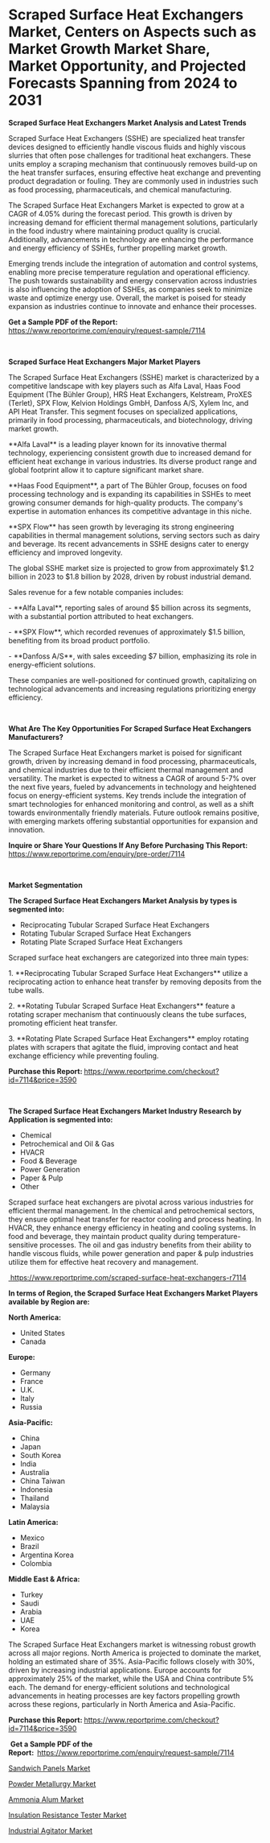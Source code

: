 <p><h1>Scraped Surface Heat Exchangers Market, Centers on Aspects such as Market Growth Market Share, Market Opportunity, and Projected Forecasts Spanning from 2024 to 2031</h1></p><p><strong>Scraped Surface Heat Exchangers Market Analysis and Latest Trends</strong></p>
<p><p>Scraped Surface Heat Exchangers (SSHE) are specialized heat transfer devices designed to efficiently handle viscous fluids and highly viscous slurries that often pose challenges for traditional heat exchangers. These units employ a scraping mechanism that continuously removes build-up on the heat transfer surfaces, ensuring effective heat exchange and preventing product degradation or fouling. They are commonly used in industries such as food processing, pharmaceuticals, and chemical manufacturing.</p><p>The Scraped Surface Heat Exchangers Market is expected to grow at a CAGR of 4.05% during the forecast period. This growth is driven by increasing demand for efficient thermal management solutions, particularly in the food industry where maintaining product quality is crucial. Additionally, advancements in technology are enhancing the performance and energy efficiency of SSHEs, further propelling market growth. </p><p>Emerging trends include the integration of automation and control systems, enabling more precise temperature regulation and operational efficiency. The push towards sustainability and energy conservation across industries is also influencing the adoption of SSHEs, as companies seek to minimize waste and optimize energy use. Overall, the market is poised for steady expansion as industries continue to innovate and enhance their processes.</p></p>
<p><strong>Get a Sample PDF of the Report:&nbsp;</strong> <a href="https://www.reportprime.com/enquiry/request-sample/7114?utm_campaign=1186&utm_medium=2&utm_source=Github&utm_content=ia&utm_term=10102024&utm_id=scraped-surface-heat-exchangers">https://www.reportprime.com/enquiry/request-sample/7114</a></p>
<p>&nbsp;</p>
<p><strong>Scraped Surface Heat Exchangers Major Market Players</strong></p>
<p><p>The Scraped Surface Heat Exchangers (SSHE) market is characterized by a competitive landscape with key players such as Alfa Laval, Haas Food Equipment (The Bühler Group), HRS Heat Exchangers, Kelstream, ProXES (Terlet), SPX Flow, Kelvion Holdings GmbH, Danfoss A/S, Xylem Inc, and API Heat Transfer. This segment focuses on specialized applications, primarily in food processing, pharmaceuticals, and biotechnology, driving market growth.</p><p>**Alfa Laval** is a leading player known for its innovative thermal technology, experiencing consistent growth due to increased demand for efficient heat exchange in various industries. Its diverse product range and global footprint allow it to capture significant market share.</p><p>**Haas Food Equipment**, a part of The Bühler Group, focuses on food processing technology and is expanding its capabilities in SSHEs to meet growing consumer demands for high-quality products. The company's expertise in automation enhances its competitive advantage in this niche.</p><p>**SPX Flow** has seen growth by leveraging its strong engineering capabilities in thermal management solutions, serving sectors such as dairy and beverage. Its recent advancements in SSHE designs cater to energy efficiency and improved longevity.</p><p>The global SSHE market size is projected to grow from approximately $1.2 billion in 2023 to $1.8 billion by 2028, driven by robust industrial demand. </p><p>Sales revenue for a few notable companies includes: </p><p>- **Alfa Laval**, reporting sales of around $5 billion across its segments, with a substantial portion attributed to heat exchangers.</p><p>- **SPX Flow**, which recorded revenues of approximately $1.5 billion, benefiting from its broad product portfolio.</p><p>- **Danfoss A/S**, with sales exceeding $7 billion, emphasizing its role in energy-efficient solutions.</p><p>These companies are well-positioned for continued growth, capitalizing on technological advancements and increasing regulations prioritizing energy efficiency.</p></p>
<p>&nbsp;</p>
<p><strong>What Are The Key Opportunities For Scraped Surface Heat Exchangers Manufacturers?</strong></p>
<p><p>The Scraped Surface Heat Exchangers market is poised for significant growth, driven by increasing demand in food processing, pharmaceuticals, and chemical industries due to their efficient thermal management and versatility. The market is expected to witness a CAGR of around 5-7% over the next five years, fueled by advancements in technology and heightened focus on energy-efficient systems. Key trends include the integration of smart technologies for enhanced monitoring and control, as well as a shift towards environmentally friendly materials. Future outlook remains positive, with emerging markets offering substantial opportunities for expansion and innovation.</p></p>
<p><strong>Inquire or Share Your Questions If Any Before Purchasing This Report:</strong> <a href="https://www.reportprime.com/enquiry/pre-order/7114?utm_campaign=1186&utm_medium=2&utm_source=Github&utm_content=ia&utm_term=10102024&utm_id=scraped-surface-heat-exchangers">https://www.reportprime.com/enquiry/pre-order/7114</a></p>
<p>&nbsp;</p>
<p><strong>Market Segmentation</strong></p>
<p><strong>The Scraped Surface Heat Exchangers Market Analysis by types is segmented into:</strong></p>
<p><ul><li>Reciprocating Tubular Scraped Surface Heat Exchangers</li><li>Rotating Tubular Scraped Surface Heat Exchangers</li><li>Rotating Plate Scraped Surface Heat Exchangers</li></ul></p>
<p><p>Scraped surface heat exchangers are categorized into three main types: </p><p>1. **Reciprocating Tubular Scraped Surface Heat Exchangers** utilize a reciprocating action to enhance heat transfer by removing deposits from the tube walls.</p><p>2. **Rotating Tubular Scraped Surface Heat Exchangers** feature a rotating scraper mechanism that continuously cleans the tube surfaces, promoting efficient heat transfer.</p><p>3. **Rotating Plate Scraped Surface Heat Exchangers** employ rotating plates with scrapers that agitate the fluid, improving contact and heat exchange efficiency while preventing fouling.</p></p>
<p><strong>Purchase this Report:&nbsp;</strong><a href="https://www.reportprime.com/checkout?id=7114&price=3590&utm_campaign=1186&utm_medium=2&utm_source=Github&utm_content=ia&utm_term=10102024&utm_id=scraped-surface-heat-exchangers">https://www.reportprime.com/checkout?id=7114&price=3590</a></p>
<p>&nbsp;</p>
<p><strong>The Scraped Surface Heat Exchangers Market Industry Research by Application is segmented into:</strong></p>
<p><ul><li>Chemical</li><li>Petrochemical and Oil & Gas</li><li>HVACR</li><li>Food & Beverage</li><li>Power Generation</li><li>Paper & Pulp</li><li>Other</li></ul></p>
<p><p>Scraped surface heat exchangers are pivotal across various industries for efficient thermal management. In the chemical and petrochemical sectors, they ensure optimal heat transfer for reactor cooling and process heating. In HVACR, they enhance energy efficiency in heating and cooling systems. In food and beverage, they maintain product quality during temperature-sensitive processes. The oil and gas industry benefits from their ability to handle viscous fluids, while power generation and paper & pulp industries utilize them for effective heat recovery and management.</p></p>
<p><a href="https://www.reportprime.com/scraped-surface-heat-exchangers-r7114?utm_campaign=1186&utm_medium=2&utm_source=Github&utm_content=ia&utm_term=10102024&utm_id=scraped-surface-heat-exchangers">&nbsp;https://www.reportprime.com/scraped-surface-heat-exchangers-r7114</a></p>
<p><strong>In terms of Region, the Scraped Surface Heat Exchangers Market Players available by Region are:</strong></p>
<p>
    <p> <strong> North America: </strong>
        <ul>
            <li>United States</li>
            <li>Canada</li>
        </ul>
        </p> 
    <p> <strong> Europe: </strong>
        <ul>
            <li>Germany</li>
            <li>France</li>
            <li>U.K.</li>
            <li>Italy</li>
            <li>Russia</li>
        </ul>
        </p> 
    <p> <strong> Asia-Pacific: </strong>
        <ul>
            <li>China</li>
            <li>Japan</li>
            <li>South Korea</li>
            <li>India</li>
            <li>Australia</li>
            <li>China Taiwan</li>
            <li>Indonesia</li>
            <li>Thailand</li>
            <li>Malaysia</li>
        </ul>
        </p> 
    <p> <strong> Latin America: </strong>
        <ul>
            <li>Mexico</li>
            <li>Brazil</li>
            <li>Argentina Korea</li>
            <li>Colombia</li>
        </ul>
        </p> 
    <p> <strong> Middle East & Africa: </strong>
        <ul>
            <li>Turkey</li>
            <li>Saudi</li>
            <li>Arabia</li>
            <li>UAE</li>
            <li>Korea</li>
        </ul>
    </p>
    </p>
<p><p>The Scraped Surface Heat Exchangers market is witnessing robust growth across all major regions. North America is projected to dominate the market, holding an estimated share of 35%. Asia-Pacific follows closely with 30%, driven by increasing industrial applications. Europe accounts for approximately 25% of the market, while the USA and China contribute 5% each. The demand for energy-efficient solutions and technological advancements in heating processes are key factors propelling growth across these regions, particularly in North America and Asia-Pacific.</p></p>
<p><strong>Purchase this Report: </strong><a href="https://www.reportprime.com/checkout?id=7114&price=3590&utm_campaign=1186&utm_medium=2&utm_source=Github&utm_content=ia&utm_term=10102024&utm_id=scraped-surface-heat-exchangers">https://www.reportprime.com/checkout?id=7114&price=3590</a></p>
<p>&nbsp;<strong>Get a Sample PDF of the Report:&nbsp;&nbsp;</strong><a href="https://www.reportprime.com/enquiry/request-sample/7114?utm_campaign=1186&utm_medium=2&utm_source=Github&utm_content=ia&utm_term=10102024&utm_id=scraped-surface-heat-exchangers">https://www.reportprime.com/enquiry/request-sample/7114</a></p>
<p><strong></strong></p>
<p><p><a href="https://www.linkedin.com/pulse/global-sandwich-panels-market-status-2024-2031-forecast-brece?utm_campaign=1186&utm_medium=2&utm_source=Github&utm_content=ia&utm_term=10102024&utm_id=scraped-surface-heat-exchangers">Sandwich Panels Market</a></p><p><a href="https://www.linkedin.com/pulse/powder-metallurgy-ecosystem-mapping-innovation-value-chains-zpa4e?utm_campaign=1186&utm_medium=2&utm_source=Github&utm_content=ia&utm_term=10102024&utm_id=scraped-surface-heat-exchangers">Powder Metallurgy Market</a></p><p><a href="https://www.linkedin.com/pulse/global-ammonia-alum-industry-research-report-competitive-jt7ge?utm_campaign=1186&utm_medium=2&utm_source=Github&utm_content=ia&utm_term=10102024&utm_id=scraped-surface-heat-exchangers">Ammonia Alum Market</a></p><p><a href="https://github.com/AKSHATREPORTPRIME/Market-Research-Report-List-6/blob/main/insulation-resistance-tester-market.md?utm_campaign=1186&utm_medium=2&utm_source=Github&utm_content=ia&utm_term=10102024&utm_id=scraped-surface-heat-exchangers">Insulation Resistance Tester Market</a></p><p><a href="https://www.linkedin.com/pulse/emerging-technologies-reshaping-industrial-agitator-market-impact-rc2cc?utm_campaign=1186&utm_medium=2&utm_source=Github&utm_content=ia&utm_term=10102024&utm_id=scraped-surface-heat-exchangers">Industrial Agitator Market</a></p></p>